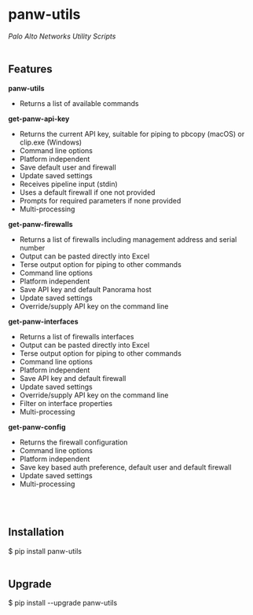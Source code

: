 # panw-utils
*Palo Alto Networks Utility Scripts*
</br>
</br>
## Features
**panw-utils**
* Returns a list of available commands

**get-panw-api-key**
* Returns the current API key, suitable for piping to pbcopy (macOS) or clip.exe (Windows)
* Command line options
* Platform independent
* Save default user and firewall
* Update saved settings
* Receives pipeline input (stdin)
* Uses a default firewall if one not provided
* Prompts for required parameters if none provided
* Multi-processing

**get-panw-firewalls**
* Returns a list of firewalls including management address and serial number
* Output can be pasted directly into Excel
* Terse output option for piping to other commands
* Command line options
* Platform independent
* Save API key and default Panorama host
* Update saved settings
* Override/supply API key on the command line

**get-panw-interfaces**
* Returns a list of firewalls interfaces
* Output can be pasted directly into Excel
* Terse output option for piping to other commands
* Command line options
* Platform independent
* Save API key and default firewall
* Update saved settings
* Override/supply API key on the command line
* Filter on interface properties
* Multi-processing

**get-panw-config**
* Returns the firewall configuration
* Command line options
* Platform independent
* Save key based auth preference, default user and default firewall
* Update saved settings
* Multi-processing
</br>
</br>

## Installation
$ pip install panw-utils
</br>
</br>

## Upgrade
$ pip install --upgrade panw-utils
